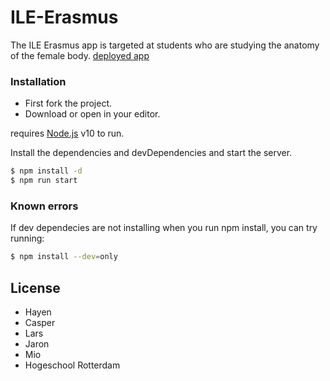 # ILE-Erasmus
The ILE Erasmus app is targeted at students who are studying the anatomy of the female body.
[deployed app](https://erasmusteam3a.github.io/ILE-Erasmus-Deploy.github.io/#/)
### Installation
- First fork the project.
- Download or open in your editor. 

requires [Node.js](https://nodejs.org/) v10 to run.

Install the dependencies and devDependencies and start the server.

```sh
$ npm install -d
$ npm run start
```


### Known errors
If dev dependecies are not installing when you run npm install, you can try running:

```sh
$ npm install --dev=only
```

License
----

- Hayen
- Casper
- Lars
- Jaron
- Mio
- Hogeschool Rotterdam
